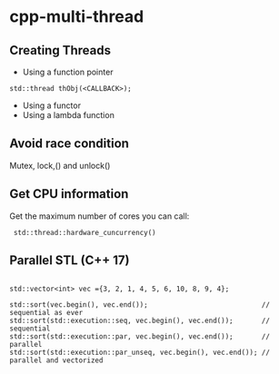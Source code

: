 # cpp-multi-thread



## Creating Threads
- Using a function pointer
```
std::thread thObj(<CALLBACK>);
```

- Using a functor
- Using a lambda function

## Avoid race condition

Mutex, lock,() and unlock()


## Get CPU information
Get the maximum number of cores you can call:
```
 std::thread::hardware_cuncurrency()
```


## Parallel STL (C++ 17)
 ```

std::vector<int> vec ={3, 2, 1, 4, 5, 6, 10, 8, 9, 4};

std::sort(vec.begin(), vec.end());                            // sequential as ever
std::sort(std::execution::seq, vec.begin(), vec.end());       // sequential
std::sort(std::execution::par, vec.begin(), vec.end());       // parallel
std::sort(std::execution::par_unseq, vec.begin(), vec.end()); // parallel and vectorized

 ```